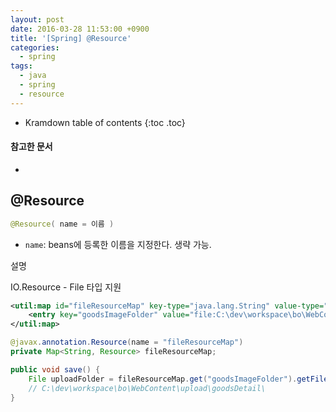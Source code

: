 ```yaml
---
layout: post
date: 2016-03-28 11:53:00 +0900
title: '[Spring] @Resource'
categories:
  - spring
tags:
  - java
  - spring
  - resource
---
```


* Kramdown table of contents
{:toc .toc}

#### 참고한 문서

-

## @Resource

```java
@Resource( name = 이름 )
```

- `name`: beans에 등록한 이름을 지정한다. 생략 가능.

설명

IO.Resource - File 타입 지원

```xml
<util:map id="fileResourceMap" key-type="java.lang.String" value-type="org.springframework.core.io.Resource">
    <entry key="goodsImageFolder" value="file:C:\dev\workspace\bo\WebContent\upload\goodsDetail\"/>
</util:map>
```

```java
@javax.annotation.Resource(name = "fileResourceMap")
private Map<String, Resource> fileResourceMap;

public void save() {
    File uploadFolder = fileResourceMap.get("goodsImageFolder").getFile();
    // C:\dev\workspace\bo\WebContent\upload\goodsDetail\
}
```
